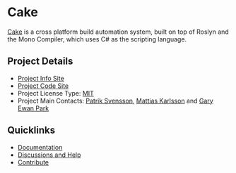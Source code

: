 # Cake

[Cake](http://cakebuild.net/) is a cross platform build automation system, 
built on top of Roslyn and the Mono Compiler, which uses C# as the scripting language.

## Project Details

* [Project Info Site](http://cakebuild.net)
* [Project Code Site](https://github.com/cake-build)
* Project License Type: [MIT](https://github.com/cake-build/cake/blob/develop/LICENSE)
* Project Main Contacts: [Patrik Svensson](https://github.com/patriksvensson), [Mattias Karlsson](https://github.com/devlead) and [Gary Ewan Park](https://github.com/gep13)

## Quicklinks

* [Documentation](http://cakebuild.net/docs)
* [Discussions and Help](https://gitter.im/cake-build/cake)
* [Contribute](https://github.com/cake-build/cake/blob/develop/CONTRIBUTING.md)